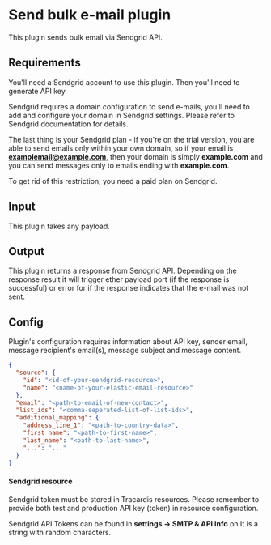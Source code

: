 # Send bulk e-mail plugin

This plugin sends bulk email via Sendgrid API.

## Requirements

You'll need a Sendgrid account to use this plugin. Then you'll need to generate API key 

Sendgrid requires a domain configuration to send e-mails, you'll need to add and configure your domain in Sendgrid settings. Please refer to Sendgrid documentation for details.

The last thing is your Sendgrid plan - if you're on the trial version, you are able to send emails only within your own domain, so if your email is **examplemail@example.com**, then your
domain is simply **example.com** and you can send messages only to emails ending with **example.com**.

To get rid of this restriction, you need a paid plan on Sendgrid.

## Input

This plugin takes any payload.

## Output

This plugin returns a response from Sendgrid API. Depending on the response result it will trigger ether payload 
port (if the response is successful) or error for if the response indicates that the e-mail was not sent.

## Config

Plugin's configuration requires information about API key, sender email, 
message recipient's email(s), message subject and message content.

```json
{
  "source": {
    "id": "<id-of-your-sendgrid-resource>",
    "name": "<name-of-your-elastic-email-resource>"
  },
  "email": "<path-to-email-of-new-contact>",
  "list_ids": "<comma-seperated-list-of-list-ids>",
  "additional_mapping": {
    "address_line_1": "<path-to-country-data>",
    "first_name": "<path-to-first-name>",
    "last_name": "<path-to-last-name>",
    "...": "..."
  }
}
```

#### Sendgrid resource

Sendgrid token must be stored in Tracardis resources. Please remember to provide both test and production API key 
(token) in resource configuration.

Sendgrid API Tokens can be found in **settings -> SMTP & API Info** on  It is a string with random characters.


